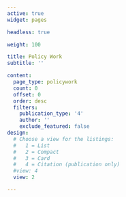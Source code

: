 ```yaml
---
active: true
widget: pages

headless: true

weight: 100

title: Policy Work
subtitle: ''

content:
  page_type: policywork
  count: 0
  offset: 0
  order: desc
  filters:
    publication_type: '4'
    author: ''
    exclude_featured: false
design:
  # Choose a view for the listings:
  #   1 = List
  #   2 = Compact
  #   3 = Card
  #   4 = Citation (publication only)
  #view: 4
  view: 2

---
```

